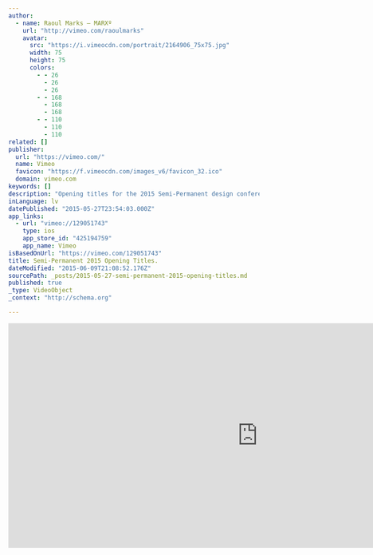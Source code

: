 ```yaml
---
author:
  - name: Raoul Marks – MARXº
    url: "http://vimeo.com/raoulmarks"
    avatar:
      src: "https://i.vimeocdn.com/portrait/2164906_75x75.jpg"
      width: 75
      height: 75
      colors:
        - - 26
          - 26
          - 26
        - - 168
          - 168
          - 168
        - - 110
          - 110
          - 110
related: []
publisher:
  url: "https://vimeo.com/"
  name: Vimeo
  favicon: "https://f.vimeocdn.com/images_v6/favicon_32.ico"
  domain: vimeo.com
keywords: []
description: "Opening titles for the 2015 Semi-Permanent design conferences. www.semipermanent.com Titles by Raoul Marks www.raoulmarks.com Making of here!: https://vimeo.com/129091592 A surreal trip. An allegory for the creative process and growth of an individual. From birth, to individuation, to criticality and finally to finding ones own creative space."
inLanguage: lv
datePublished: "2015-05-27T23:54:03.000Z"
app_links:
  - url: "vimeo://129051743"
    type: ios
    app_store_id: "425194759"
    app_name: Vimeo
isBasedOnUrl: "https://vimeo.com/129051743"
title: Semi-Permanent 2015 Opening Titles.
dateModified: "2015-06-09T21:08:52.176Z"
sourcePath: _posts/2015-05-27-semi-permanent-2015-opening-titles.md
published: true
_type: VideoObject
_context: "http://schema.org"

---
```

<iframe src="https://cdn.embedly.com/widgets/media.html?src=https%3A%2F%2Fplayer.vimeo.com%2Fvideo%2F129051743&amp;url=https%3A%2F%2Fvimeo.com%2F129051743&amp;image=http%3A%2F%2Fi.vimeocdn.com%2Fvideo%2F520404790_1280.jpg&amp;key=b7d04c9b404c499eba89ee7072e1c4f7&amp;type=text%2Fhtml&amp;schema=vimeo" width="1000" height="450" scrolling="no" frameborder="0" allowfullscreen="allowfullscreen" style=""></iframe>